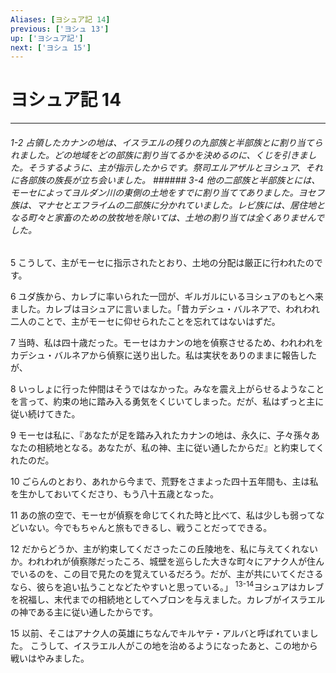 ```yaml
---
Aliases: [ヨシュア記 14]
previous: ['ヨシュ 13']
up: ['ヨシュア記']
next: ['ヨシュ 15']
---
```

# ヨシュア記 14

***
###### 1-2 占領したカナンの地は、イスラエルの残りの九部族と半部族とに割り当てられました。どの地域をどの部族に割り当てるかを決めるのに、くじを引きました。そうするように、主が指示したからです。祭司エルアザルとヨシュア、それに各部族の族長が立ち会いました。 ###### 3-4 他の二部族と半部族とには、モーセによってヨルダン川の東側の土地をすでに割り当ててありました。ヨセフ族は、マナセとエフライムの二部族に分かれていました。レビ族には、居住地となる町々と家畜のための放牧地を除いては、土地の割り当ては全くありませんでした。 



5 
こうして、主がモーセに指示されたとおり、土地の分配は厳正に行われたのです。 



6 
ユダ族から、カレブに率いられた一団が、ギルガルにいるヨシュアのもとへ来ました。カレブはヨシュアに言いました。「昔カデシュ・バルネアで、われわれ二人のことで、主がモーセに仰せられたことを忘れてはないはずだ。 



7 
当時、私は四十歳だった。モーセはカナンの地を偵察させるため、われわれをカデシュ・バルネアから偵察に送り出した。私は実状をありのままに報告したが、 



8 
いっしょに行った仲間はそうではなかった。みなを震え上がらせるようなことを言って、約束の地に踏み入る勇気をくじいてしまった。だが、私はずっと主に従い続けてきた。 



9 
モーセは私に、『あなたが足を踏み入れたカナンの地は、永久に、子々孫々あなたの相続地となる。あなたが、私の神、主に従い通したからだ』と約束してくれたのだ。 



10 
ごらんのとおり、あれから今まで、荒野をさまよった四十五年間も、主は私を生かしておいてくださり、もう八十五歳となった。 



11 
あの旅の空で、モーセが偵察を命じてくれた時と比べて、私は少しも弱ってなどいない。今でもちゃんと旅もできるし、戦うことだってできる。 



12 
だからどうか、主が約束してくださったこの丘陵地を、私に与えてくれないか。われわれが偵察隊だったころ、城壁を巡らした大きな町々にアナク人が住んでいるのを、この目で見たのを覚えているだろう。だが、主が共にいてくださるなら、彼らを追い払うことなどたやすいと思っている。」 <sup class="versenum">13-14</sup>ヨシュアはカレブを祝福し、末代までの相続地としてヘブロンを与えました。カレブがイスラエルの神である主に従い通したからです。 



15 
以前、そこはアナク人の英雄にちなんでキルヤテ・アルバと呼ばれていました。 こうして、イスラエル人がこの地を治めるようになったあと、この地から戦いはやみました。
